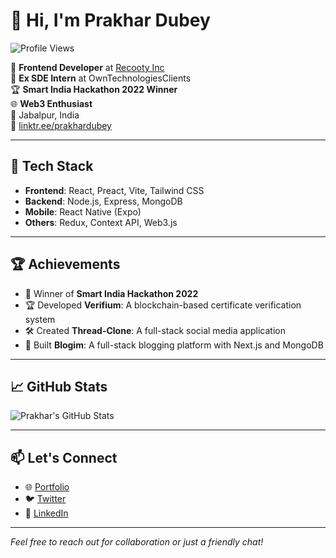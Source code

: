 # 👋 Hi, I'm Prakhar Dubey

![Profile Views](https://komarev.com/ghpvc/?username=prakhardubey2002&label=Profile%20views&color=0e75b6&style=flat)

🎯 **Frontend Developer** at [Recooty Inc](https://github.com/RecootyInc)  
💼 **Ex SDE Intern** at OwnTechnologiesClients  
🏆 **Smart India Hackathon 2022 Winner**  
🌐 **Web3 Enthusiast**  
📍 Jabalpur, India  
🔗 [linktr.ee/prakhardubey](https://linktr.ee/prakhardubey)

---

## 🚀 Tech Stack

- **Frontend**: React, Preact, Vite, Tailwind CSS
- **Backend**: Node.js, Express, MongoDB
- **Mobile**: React Native (Expo)
- **Others**: Redux, Context API, Web3.js

---

## 🏆 Achievements

- 🥇 Winner of **Smart India Hackathon 2022**
- 🏆 Developed **Verifium**: A blockchain-based certificate verification system
- 🛠️ Created **Thread-Clone**: A full-stack social media application
- 📝 Built **Blogim**: A full-stack blogging platform with Next.js and MongoDB

---

## 📈 GitHub Stats

![Prakhar's GitHub Stats](https://github-readme-stats.vercel.app/api?username=prakhardubey2002&show_icons=true&theme=radical)

---

## 📫 Let's Connect

- 🌐 [Portfolio](https://linktr.ee/prakhardubey)
- 🐦 [Twitter](https://twitter.com/prakhardubey)
- 💼 [LinkedIn](https://www.linkedin.com/in/prakhardubey)

---

*Feel free to reach out for collaboration or just a friendly chat!*
